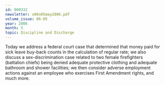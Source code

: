 ```yaml
---
id: 000332
newsletter: v06n05may2006.pdf
volume_issue: 06-05
year: 2006
month: 5
topic: Discipline and Discharge
---
```


Today we address a federal court case that determined that money paid for sick leave buy-back counts in the calculation of regular rate; we also discuss a sex-discrimination case related to  two female firefighters (battalion chiefs) being denied adequate protective clothing and adequate bathroom and shower facilities; we then consider adverse employment actions against
an employee who exercises First Amendment rights, and much more.